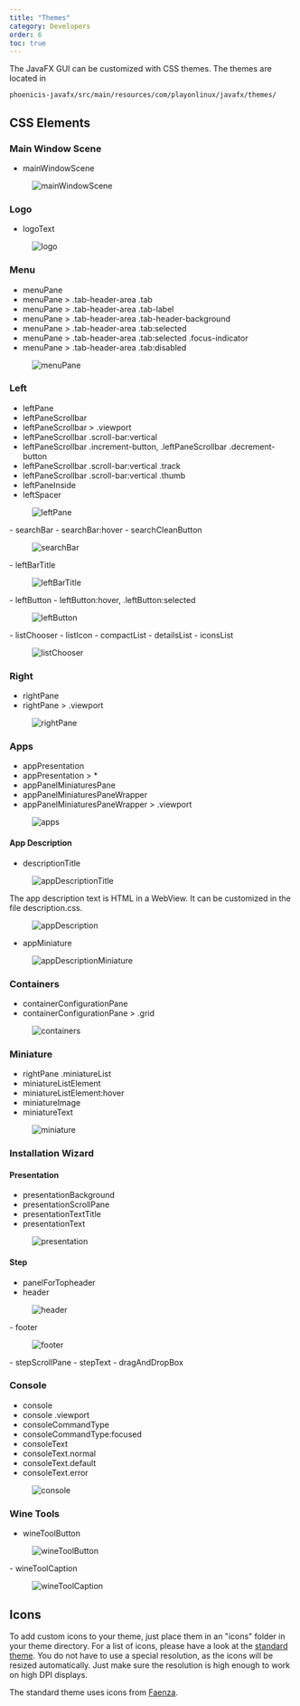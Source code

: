 ```yaml
---
title: "Themes"
category: Developers
order: 6
toc: true
---
```


The JavaFX GUI can be customized with CSS themes. The themes are located in
```
phoenicis-javafx/src/main/resources/com/playonlinux/javafx/themes/
```

## CSS Elements

### Main Window Scene
- mainWindowScene
<figure>
  <img src="{{ '/images/themes/mainWindowScene.png' | absolute_url }}" alt="mainWindowScene">
</figure>

### Logo
- logoText
<figure>
  <img src="{{ '/images/themes/logo.png' | absolute_url }}" alt="logo">
</figure>

### Menu
- menuPane
- menuPane > .tab-header-area .tab
- menuPane > .tab-header-area .tab-label
- menuPane > .tab-header-area .tab-header-background
- menuPane > .tab-header-area .tab:selected
- menuPane > .tab-header-area .tab:selected .focus-indicator
- menuPane > .tab-header-area .tab:disabled
<figure>
  <img src="{{ '/images/themes/menuPane.png' | absolute_url }}" alt="menuPane">
</figure>

### Left
- leftPane
- leftPaneScrollbar
- leftPaneScrollbar > .viewport
- leftPaneScrollbar .scroll-bar:vertical
- leftPaneScrollbar .increment-button, .leftPaneScrollbar .decrement-button
- leftPaneScrollbar .scroll-bar:vertical .track
- leftPaneScrollbar .scroll-bar:vertical .thumb
- leftPaneInside
- leftSpacer

<figure>
  <img src="{{ '/images/themes/leftPane.png' | absolute_url }}" alt="leftPane">
</figure>
- searchBar
- searchBar:hover
- searchCleanButton

<figure>
  <img src="{{ '/images/themes/searchBar.png' | absolute_url }}" alt="searchBar">
</figure>
- leftBarTitle

<figure>
  <img src="{{ '/images/themes/leftBarTitle.png' | absolute_url }}" alt="leftBarTitle">
</figure>
- leftButton
- leftButton:hover, .leftButton:selected

<figure>
  <img src="{{ '/images/themes/leftButton.png' | absolute_url }}" alt="leftButton">
</figure>
- listChooser
  - listIcon
  - compactList
  - detailsList
  - iconsList

<figure>
  <img src="{{ '/images/themes/listChooser.png' | absolute_url }}" alt="listChooser">
</figure>

### Right
- rightPane
- rightPane > .viewport
<figure>
  <img src="{{ '/images/themes/rightPane.png' | absolute_url }}" alt="rightPane">
</figure>

### Apps
- appPresentation
- appPresentation > *
- appPanelMiniaturesPane
- appPanelMiniaturesPaneWrapper
- appPanelMiniaturesPaneWrapper > .viewport
<figure>
  <img src="{{ '/images/themes/apps.png' | absolute_url }}" alt="apps">
</figure>

#### App Description
- descriptionTitle
<figure>
  <img src="{{ '/images/themes/appDescriptionTitle.png' | absolute_url }}" alt="appDescriptionTitle">
</figure>

The app description text is HTML in a WebView. It can be customized in the file description.css.
<figure>
  <img src="{{ '/images/themes/appDescription.png' | absolute_url }}" alt="appDescription">
</figure>

- appMiniature
<figure>
  <img src="{{ '/images/themes/appDescriptionMiniature.png' | absolute_url }}" alt="appDescriptionMiniature">
</figure>

### Containers
- containerConfigurationPane
- containerConfigurationPane > .grid
<figure>
  <img src="{{ '/images/themes/containers.png' | absolute_url }}" alt="containers">
</figure>

### Miniature
- rightPane .miniatureList
- miniatureListElement
- miniatureListElement:hover
- miniatureImage
- miniatureText
<figure>
  <img src="{{ '/images/themes/miniature.png' | absolute_url }}" alt="miniature">
</figure>

### Installation Wizard
#### Presentation
- presentationBackground
- presentationScrollPane
- presentationTextTitle
- presentationText
<figure>
  <img src="{{ '/images/themes/presentation.png' | absolute_url }}" alt="presentation">
</figure>


#### Step
- panelForTopheader
- header
<figure>
  <img src="{{ '/images/themes/header.png' | absolute_url }}" alt="header">
</figure>
- footer
<figure>
  <img src="{{ '/images/themes/footer.png' | absolute_url }}" alt="footer">
</figure>
- stepScrollPane
- stepText
- dragAndDropBox

### Console
- console
- console .viewport
- consoleCommandType
- consoleCommandType:focused
- consoleText
- consoleText.normal
- consoleText.default
- consoleText.error
<figure>
  <img src="{{ '/images/themes/console.png' | absolute_url }}" alt="console">
</figure>

### Wine Tools
- wineToolButton
<figure>
  <img src="{{ '/images/themes/wineToolButton.png' | absolute_url }}" alt="wineToolButton">
</figure>
- wineToolCaption
<figure>
  <img src="{{ '/images/themes/wineToolCaption.png' | absolute_url }}" alt="wineToolCaption">
</figure>

## Icons
To add custom icons to your theme, just place them in an "icons" folder in your theme directory. For a list of icons, please have a look at the [standard theme](https://github.com/PhoenicisOrg/phoenicis/tree/master/phoenicis-javafx/src/main/resources/org/phoenicis/javafx/themes/standard). You do not have to use a special resolution, as the icons will be resized automatically. Just make sure the resolution is high enough to work on high DPI displays.

The standard theme uses icons from [Faenza](https://github.com/shlinux/faenza-icon-theme).

